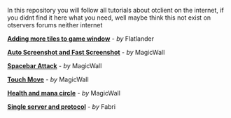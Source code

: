 In this repository you will follow all tutorials about otclient on the internet, if you didnt find it here what you need, well maybe think this not exist on otservers forums neither internet 

[**Adding more tiles to game window**](https://otland.net/threads/tutorial-adding-more-tiles-to-game-window-updated-7-6-2018.228243/) - *by* Flatlander

[**Auto Screenshot and Fast Screenshot**](https://otland.net/threads/otclient-mod-auto-screenshot-and-fast-screenshot.263088/#post-2543660) - *by* MagicWall

[**Spacebar Attack**](https://otland.net/threads/otclient-mod-touch-move.252638/) - *by* MagicWall

[**Touch Move**](https://otland.net/threads/otclient-mod-touch-move.252638/) - *by* MagicWall

[**Health and mana circle**](https://otland.net/threads/otclient-mod-health-and-mana-circle.256023/) - *by* MagicWall

[**Single server and protocol**](https://otland.net/threads/mod-single-server-and-protocol.191441/) - *by* Fabri
